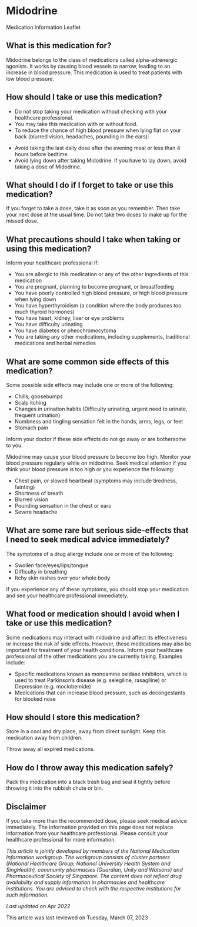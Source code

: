 # Midodrine

Medication Information Leaflet

What is this medication for?
----------------------------

Midodrine belongs to the class of medications called alpha-adrenergic agonists. It works by causing blood vessels to narrow, leading to an increase in blood pressure. This medication is used to treat patients with low blood pressure.

How should I take or use this medication?
-----------------------------------------

* Do not stop taking your medication without checking with your healthcare professional.
* You may take this medication with or without food.
* To reduce the chance of high blood pressure when lying flat on your back (blurred vision, headaches, pounding in the ears):

+ Avoid taking the last daily dose after the evening meal or less than 4 hours before bedtime.
+ Avoid lying down after taking Midodrine. If you have to lay down, avoid taking a dose of Midodrine.

What should I do if I forget to take or use this medication?
------------------------------------------------------------

If you forget to take a dose, take it as soon as you remember. Then take your next dose at the usual time. Do not take two doses to make up for the missed dose.

What precautions should I take when taking or using this medication?
--------------------------------------------------------------------

Inform your healthcare professional if:

* You are allergic to this medication or any of the other ingredients of this medication
* You are pregnant, planning to become pregnant, or breastfeeding
* You have poorly controlled high blood pressure, or high blood pressure when lying down
* You have hyperthyroidism (a condition where the body produces too much thyroid hormones)
* You have heart, kidney, liver or eye problems
* You have difficulty urinating
* You have diabetes or pheochromocytoma
* You are taking any other medications, including supplements, traditional medications and herbal remedies

What are some common side effects of this medication?
-----------------------------------------------------

Some possible side effects may include one or more of the following:

* Chills, goosebumps
* Scalp itching
* Changes in urination habits (Difficulty urinating, urgent need to urinate, frequent urination)
* Numbness and tingling sensation felt in the hands, arms, legs, or feet
* Stomach pain

Inform your doctor if these side effects do not go away or are bothersome to you.

Midodrine may cause your blood pressure to become too high. Monitor your blood pressure regularly while on midodrine. Seek medical attention if you think your blood pressure is too high or you experience the following:

* Chest pain, or slowed heartbeat (symptoms may include tiredness, fainting)
* Shortness of breath
* Blurred vision
* Pounding sensation in the chest or ears
* Severe headache

What are some rare but serious side-effects that I need to seek medical advice immediately?
-------------------------------------------------------------------------------------------

The symptoms of a drug allergy include one or more of the following:

* Swollen face/eyes/lips/tongue
* Difficulty in breathing
* Itchy skin rashes over your whole body

If you experience any of these symptoms, you should stop your medication and see your healthcare professional immediately.

What food or medication should I avoid when I take or use this medication?
--------------------------------------------------------------------------

Some medications may interact with midodrine and affect its effectiveness or increase the risk of side effects. However, these medications may also be important for treatment of your health conditions. Inform your healthcare professional of the other medications you are currently taking. Examples include:

* Specific medications known as monoamine oxidase inhibitors, which is used to treat Parkinson’s disease (e.g. selegiline, rasagiline) or Depression (e.g. moclobemide)
* Medications that can increase blood pressure, such as decongestants for blocked nose

How should I store this medication?
-----------------------------------

Store in a cool and dry place, away from direct sunlight. Keep this medication away from children.

Throw away all expired medications.

How do I throw away this medication safely?
-------------------------------------------

Pack this medication into a black trash bag and seal it tightly before throwing it into the rubbish chute or bin.

  

Disclaimer
----------

If you take more than the recommended dose, please seek medical advice immediately. The information provided on this page does not replace information from your healthcare professional. Please consult your healthcare professional for more information.

*This article is jointly developed by members of the National Medication Information workgroup. The workgroup consists of cluster partners (National Healthcare Group, National University Health System and SingHealth), community pharmacies (Guardian, Unity and Watsons) and Pharmaceutical Society of Singapore. The content does not reflect drug availability and supply information in pharmacies and healthcare institutions. You are advised to check with the respective institutions for such information.*

*Last updated on Apr 2022*

This article was last reviewed on
Tuesday, March 07, 2023